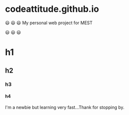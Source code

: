 # codeattitude.github.io

:smiley: :smiley: :smiley:
My personal web project for MEST

:smiley: :smiley: :smiley:
# h1
## h2
### h3
#### h4

I'm a newbie but learning very fast...Thank for stopping by.

